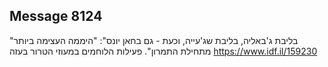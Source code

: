 ## Message 8124

"בליבת ג'באליה, בליבת שג'עייה, וכעת - גם בחאן יונס":
"היממה העצימה ביותר מתחילת התמרון". פעילות הלוחמים במעוזי הטרור בעזה
https://www.idf.il/159230

